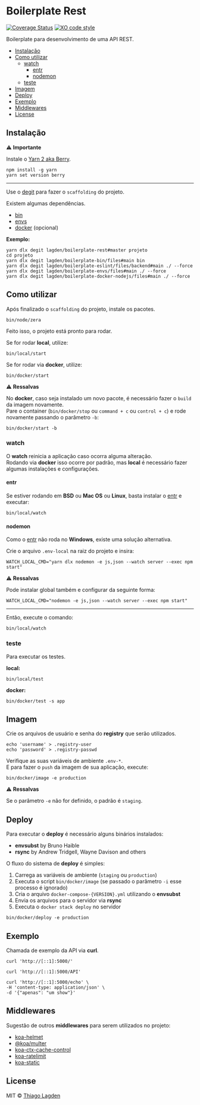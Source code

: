 # Boilerplate Rest

[![Coverage Status][coveralls-img]][coveralls]
[![XO code style][xo-img]][xo]

[coveralls-img]:   https://coveralls.io/repos/github/lagden/boilerplate-rest/badge.svg?branch=master
[coveralls]:       https://coveralls.io/github/lagden/boilerplate-rest?branch=master
[xo-img]:          https://img.shields.io/badge/code_style-XO-5ed9c7.svg
[xo]:              https://github.com/sindresorhus/xo


Boilerplate para desenvolvimento de uma API REST.

- [Instalação](#instalação)
- [Como utilizar](#como-utilizar)
    - [watch](#watch)
        - [entr](#entr)
        - [nodemon](#nodemon)
    - [teste](#teste)
- [Imagem](#imagem)
- [Deploy](#deploy)
- [Exemplo](#exemplo)
- [Middlewares](#middlewares)
- [License](#license)


## Instalação

⚠️ **Importante**

Instale o [Yarn 2 aka Berry](https://yarnpkg.com/getting-started/install).

```
npm install -g yarn
yarn set version berry
```

---

Use o [degit](https://github.com/Rich-Harris/degit) para fazer o `scaffolding` do projeto.

Existem algumas dependências.

- [bin](https://github.com/lagden/boilerplate-bin)
- [envs](https://github.com/lagden/boilerplate-envs)
- [docker](https://github.com/lagden/boilerplate-docker-nodejs) (opcional)


**Exemplo:**

```shell
yarn dlx degit lagden/boilerplate-rest#master projeto
cd projeto
yarn dlx degit lagden/boilerplate-bin/files#main bin
yarn dlx degit lagden/boilerplate-eslint/files/backend#main ./ --force
yarn dlx degit lagden/boilerplate-envs/files#main ./ --force
yarn dlx degit lagden/boilerplate-docker-nodejs/files#main ./ --force
```


## Como utilizar

Após finalizado o `scaffolding` do projeto, instale os pacotes.

```shell
bin/node/zera
```

Feito isso, o projeto está pronto para rodar.

Se for rodar **local**, utilize:

```shell
bin/local/start
```

Se for rodar via **docker**, utilize:

```shell
bin/docker/start
```

⚠️ **Ressalvas**

No **docker**, caso seja instalado um novo pacote, é necessário fazer o `build` da imagem novamente.  
Pare o container (`bin/docker/stop` ou `command + c` ou `control + c`) e rode novamente passando o parâmetro `-b`:

```shell
bin/docker/start -b
```


### watch

O **watch** reinicia a aplicação caso ocorra alguma alteração.  
Rodando via **docker** isso ocorre por padrão, mas **local** é necessário fazer algumas instalações e configurações.


#### entr

Se estiver rodando em **BSD** ou **Mac OS** ou **Linux**, basta instalar o [entr](https://github.com/eradman/entr) e executar:

```shell
bin/local/watch
```


#### nodemon

Como o [entr](https://github.com/eradman/entr) não roda no **Windows**, existe uma solução alternativa.

Crie o arquivo `.env-local` na raiz do projeto e insira:

```
WATCH_LOCAL_CMD="yarn dlx nodemon -e js,json --watch server --exec npm start"
```

⚠️ **Ressalvas**

Pode instalar global também e configurar da seguinte forma:

```
WATCH_LOCAL_CMD="nodemon -e js,json --watch server --exec npm start"
```

---

Então, execute o comando:

```shell
bin/local/watch
```


### teste

Para executar os testes.

**local:**

```shell
bin/local/test
```

**docker:**

```shell
bin/docker/test -s app
```


## Imagem

Crie os arquivos de usuário e senha do **registry** que serão utilizados.

```shell
echo 'username' > .registry-user
echo 'password' > .registry-passwd
```

Verifique as suas variáveis de ambiente `.env-*`.  
E para fazer o `push` da imagem de sua aplicação, execute:

```shell
bin/docker/image -e production
```

⚠️ **Ressalvas**

Se o parâmetro `-e` não for definido, o padrão é `staging`.


## Deploy

Para executar o **deploy** é necessário alguns binários instalados:

- **envsubst** by Bruno Haible
- **rsync** by Andrew Tridgell, Wayne Davison and others

O fluxo do sistema de **deploy** é simples:

1. Carrega as variáveis de ambiente (`staging` ou `production`)
2. Executa o script `bin/docker/image` (se passado o parâmetro `-i` esse processo é ignorado)
3. Cria o arquivo `docker-compose-{VERSION}.yml` utilizando o **envsubst**
4. Envia os arquivos para o servidor via **rsync**
5. Executa o `docker stack deploy` no servidor

```shell
bin/docker/deploy -e production
```


## Exemplo

Chamada de exemplo da API via **curl**.

```shell
curl 'http://[::1]:5000/'
```

```shell
curl 'http://[::1]:5000/API'
```

```shell
curl 'http://[::1]:5000/echo' \
-H 'content-type: application/json' \
-d '{"apenas": "um show"}'
```


## Middlewares

Sugestão de outros **middlewares** para serem utilizados no projeto:

- [koa-helmet](https://github.com/venables/koa-helmet)
- [@koa/multer](https://github.com/koajs/multer)
- [koa-ctx-cache-control](https://github.com/koajs/ctx-cache-control)
- [koa-ratelimit](https://github.com/koajs/ratelimit)
- [koa-static](https://github.com/koajs/static)


## License

MIT © [Thiago Lagden](https://github.com/lagden)
